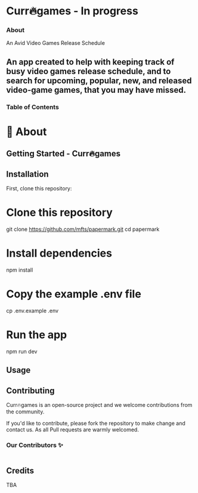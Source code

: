 # Curr🔥games - In progress

### About

An Avid Video Games Release Schedule
## An app created to help with keeping track of busy video games release schedule, and to search for upcoming, popular, new, and released video-game games, that you may have missed.

### Table of Contents




# 🚀 About

## Getting Started - Curr🔥games

## Installation

First, clone this repository:

<!-- start:code block -->
# Clone this repository
git clone https://github.com/mfts/papermark.git
cd papermark

# Install dependencies
npm install

# Copy the example .env file
cp .env.example .env

# Run the app
npm run dev
<!-- end:code block -->

## Usage

## Contributing

Curr🔥games is an open-source project and we welcome contributions from the community.

If you'd like to contribute, please fork the repository to make change and contact us. As all Pull requests are warmly welcomed.

### Our Contributors ✨

<a href="https://github.com/mfts/papermark/graphs/contributors">
  <img src="" />
</a>

## Credits
TBA
